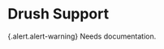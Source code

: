 <!-- @file Lists available Drush commands and explains what they do. -->
<!-- @defgroup -->
<!-- @ingroup -->
# Drush Support

{.alert.alert-warning} Needs documentation.
